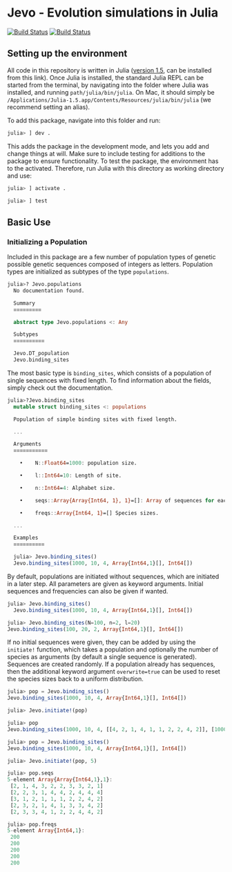 # Jevo - Evolution simulations in Julia

[![Build Status](https://travis-ci.com/tomroesch/Jevo.jl.svg?branch=master)](https://travis-ci.com/tomroesch/Jevo.jl)
[![Build Status](https://travis-ci.org/tomroesch/Jevo.jl.svg?branch=master)](https://travis-ci.org/tomroesch/Jevo.jl)

## Setting up the environment

All code in this repository is written in Julia ([version 1.5](https://github.com/JuliaLang/julia/releases/tag/v1.5.0), can be installed from this link). Once Julia is installed, the standard Julia REPL can be started from the terminal, by navigating into the folder where Julia was installed, and running `path/julia/bin/julia`. On Mac, it should simply be `/Applications/Julia-1.5.app/Contents/Resources/julia/bin/julia` (we recommend setting an alias).

To add this package, navigate into this folder and run: 
```julia
julia> ] dev .
```

This adds the package in the development mode, and lets you add and change things at will. Make sure to include testing for additions to the package to ensure functionality. To test the package, the environment has to the activated. Therefore, run Julia with this directory as working directory and use:

```julia
julia> ] activate .

julia> ] test
```

## Basic Use
### Initializing a Population

Included in this package are a few number of population types of genetic possible genetic sequences composed of integers as letters. Population types are initialized as subtypes of the type `populations`.

```julia
julia>? Jevo.populations
  No documentation found.

  Summary
  ≡≡≡≡≡≡≡≡≡

  abstract type Jevo.populations <: Any

  Subtypes
  ≡≡≡≡≡≡≡≡≡≡

  Jevo.DT_population
  Jevo.binding_sites
```

The most basic type is `binding_sites`, which consists of a population of single sequences with fixed length. To find information about the fields, simply check out the documentation.

```julia
julia>?Jevo.binding_sites
  mutable struct binding_sites <: populations

  Population of simple binding sites with fixed length.

  ...

  Arguments
  ≡≡≡≡≡≡≡≡≡≡≡

    •    N::Float64=1000: population size.

    •    l::Int64=10: Length of site.

    •    n::Int64=4: Alphabet size.

    •    seqs::Array{Array{Int64, 1}, 1}=[]: Array of sequences for each species.

    •    freqs::Array{Int64, 1}=[] Species sizes.

  ...

  Examples
  ≡≡≡≡≡≡≡≡≡≡

  julia> Jevo.binding_sites()
  Jevo.binding_sites(1000, 10, 4, Array{Int64,1}[], Int64[])
```

By default, populations are initiated without sequences, which are initiated in a later step. All parameters are given as keyword arguments. Initial sequences and frequencies can also be given if wanted.

```julia
julia> Jevo.binding_sites()
  Jevo.binding_sites(1000, 10, 4, Array{Int64,1}[], Int64[])

julia> Jevo.binding_sites(N=100, n=2, l=20)
Jevo.binding_sites(100, 20, 2, Array{Int64,1}[], Int64[])
```

If no initial sequences were given, they can be added by using the `initiate!` function, which takes a population and optionally the number of species as arguments (by default a single sequence is generated). Sequences are created randomly. If a population already has sequences, then the additional keyword argument `overwrite=true` can be used to reset the species sizes back to a uniform distribution.

```julia
julia> pop = Jevo.binding_sites()
Jevo.binding_sites(1000, 10, 4, Array{Int64,1}[], Int64[])

julia> Jevo.initiate!(pop)

julia> pop
Jevo.binding_sites(1000, 10, 4, [[4, 2, 1, 4, 1, 1, 2, 2, 4, 2]], [1000])

julia> pop = Jevo.binding_sites()
Jevo.binding_sites(1000, 10, 4, Array{Int64,1}[], Int64[])

julia> Jevo.initiate!(pop, 5)

julia> pop.seqs
5-element Array{Array{Int64,1},1}:
 [2, 1, 4, 3, 2, 2, 3, 3, 2, 1]
 [2, 2, 3, 1, 4, 4, 2, 4, 4, 4]
 [3, 1, 2, 1, 1, 1, 2, 2, 4, 2]
 [2, 3, 2, 1, 4, 1, 3, 3, 4, 2]
 [2, 3, 3, 4, 1, 2, 2, 4, 4, 2]

julia> pop.freqs
5-element Array{Int64,1}:
 200
 200
 200
 200
 200
```

